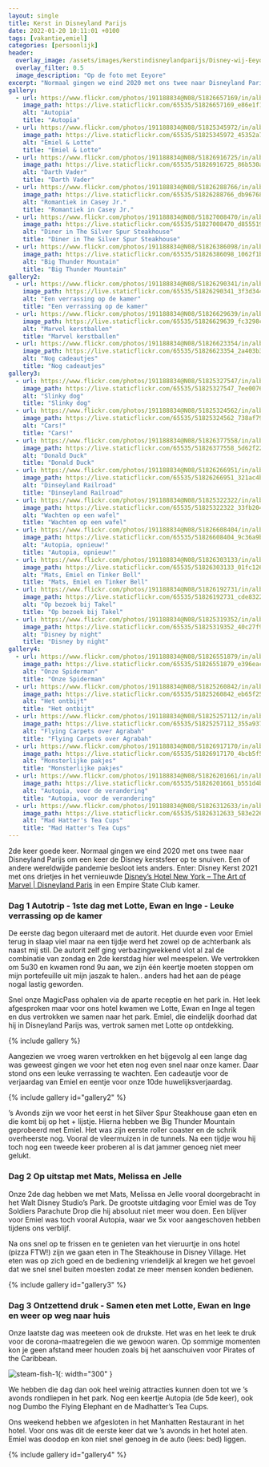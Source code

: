 ```yaml
---
layout: single
title: Kerst in Disneyland Parijs
date: 2022-01-20 10:11:01 +0100
tags: [vakantie,emiel]
categories: [persoonlijk]
header:
  overlay_image: /assets/images/kerstindisneylandparijs/Disney-wij-Eeyore.jpg
  overlay_filter: 0.5
  image_description: "Op de foto met Eeyore"
excerpt: "Normaal gingen we eind 2020 met ons twee naar Disneyland Parijs om een keer de Disney kerstsfeer op te snuiven. Een of andere wereldwijde pandemie besloot iets anders."
gallery:
  - url: https://www.flickr.com/photos/191188834@N08/51826657169/in/album-72177720296041034/
    image_path: https://live.staticflickr.com/65535/51826657169_e86e1f1201_q.jpg
    alt: "Autopia"
    title: "Autopia"
  - url: https://www.flickr.com/photos/191188834@N08/51825345972/in/album-72177720296041034/
    image_path: https://live.staticflickr.com/65535/51825345972_45352a73ff_q.jpg
    alt: "Emiel & Lotte"
    title: "Emiel & Lotte"
  - url: https://www.flickr.com/photos/191188834@N08/51826916725/in/album-72177720296041034/
    image_path: https://live.staticflickr.com/65535/51826916725_86b530af73_q.jpg
    alt: "Darth Vader"
    title: "Darth Vader"
  - url: https://www.flickr.com/photos/191188834@N08/51826288766/in/album-72177720296041034/
    image_path: https://live.staticflickr.com/65535/51826288766_db967681f2_q.jpg
    alt: "Romantiek in Casey Jr."
    title: "Romantiek in Casey Jr."
  - url: https://www.flickr.com/photos/191188834@N08/51827008470/in/album-72177720296041034/
    image_path: https://live.staticflickr.com/65535/51827008470_d855519788_q.jpg
    alt: "Diner in The Silver Spur Steakhouse"
    title: "Diner in The Silver Spur Steakhouse"
  - url: https://www.flickr.com/photos/191188834@N08/51826386098/in/album-72177720296041034/
    image_path: https://live.staticflickr.com/65535/51826386098_1062f1b9c2_q.jpg
    alt: "Big Thunder Mountain"
    title: "Big Thunder Mountain"
gallery2:
  - url: https://www.flickr.com/photos/191188834@N08/51826290341/in/album-72177720296041034/
    image_path: https://live.staticflickr.com/65535/51826290341_3f3d344a3a_q.jpg
    alt: "Een verrassing op de kamer"
    title: "Een verrassing op de kamer"
  - url: https://www.flickr.com/photos/191188834@N08/51826629639/in/album-72177720296041034/
    image_path: https://live.staticflickr.com/65535/51826629639_fc3298ce29_q.jpg
    alt: "Marvel kerstballen"
    title: "Marvel kerstballen"
  - url: https://www.flickr.com/photos/191188834@N08/51826623354/in/album-72177720296041034/
    image_path: https://live.staticflickr.com/65535/51826623354_2a403b3081_q.jpg
    alt: "Nog cadeautjes"
    title: "Nog cadeautjes"
gallery3:
  - url: https://www.flickr.com/photos/191188834@N08/51825327547/in/album-72177720296041034/
    image_path: https://live.staticflickr.com/65535/51825327547_7ee007631b_q.jpg
    alt: "Slinky dog"
    title: "Slinky dog"
  - url: https://www.flickr.com/photos/191188834@N08/51825324562/in/album-72177720296041034/
    image_path: https://live.staticflickr.com/65535/51825324562_738af79b71_q.jpg
    alt: "Cars!"
    title: "Cars!"
  - url: https://www.flickr.com/photos/191188834@N08/51826377558/in/album-72177720296041034/
    image_path: https://live.staticflickr.com/65535/51826377558_5d62f22a3c_q.jpg
    alt: "Donald Duck"
    title: "Donald Duck"
  - url: https://www.flickr.com/photos/191188834@N08/51826266951/in/album-72177720296041034/
    image_path: https://live.staticflickr.com/65535/51826266951_321ac4b957_q.jpg
    alt: "Dinseyland Railroad"
    title: "Dinseyland Railroad"
  - url: https://www.flickr.com/photos/191188834@N08/51825322322/in/album-72177720296041034/
    image_path: https://live.staticflickr.com/65535/51825322322_33fb2044c4_q.jpg
    alt: "Wachten op een wafel"
    title: "Wachten op een wafel"
  - url: https://www.flickr.com/photos/191188834@N08/51826608404/in/album-72177720296041034/
    image_path: https://live.staticflickr.com/65535/51826608404_9c36a9b534_q.jpg
    alt: "Autopia, opnieuw!"
    title: "Autopia, opnieuw!"
  - url: https://www.flickr.com/photos/191188834@N08/51826303133/in/album-72177720296041034/
    image_path: https://live.staticflickr.com/65535/51826303133_01fc1260e0_q.jpg
    alt: "Mats, Emiel en Tinker Bell"
    title: "Mats, Emiel en Tinker Bell"
  - url: https://www.flickr.com/photos/191188834@N08/51826192731/in/album-72177720296041034/
    image_path: https://live.staticflickr.com/65535/51826192731_cde8322408_q.jpg
    alt: "Op bezoek bij Takel"
    title: "Op bezoek bij Takel"
  - url: https://www.flickr.com/photos/191188834@N08/51825319352/in/album-72177720296041034/
    image_path: https://live.staticflickr.com/65535/51825319352_40c27f945c_q.jpg
    alt: "Disney by night"
    title: "Disney by night"
gallery4:
  - url: https://www.flickr.com/photos/191188834@N08/51826551879/in/album-72177720296041034/
    image_path: https://live.staticflickr.com/65535/51826551879_e396eacc3d_q.jpg
    alt: "Onze Spiderman"
    title: "Onze Spiderman"
  - url: https://www.flickr.com/photos/191188834@N08/51825260842/in/album-72177720296041034/
    image_path: https://live.staticflickr.com/65535/51825260842_eb65f2538d_q.jpg
    alt: "Het ontbijt"
    title: "Het ontbijt"
  - url: https://www.flickr.com/photos/191188834@N08/51825257112/in/album-72177720296041034/
    image_path: https://live.staticflickr.com/65535/51825257112_355a9370a0_q.jpg
    alt: "Flying Carpets over Agrabah"
    title: "Flying Carpets over Agrabah"
  - url: https://www.flickr.com/photos/191188834@N08/51826917170/in/album-72177720296041034/
    image_path: https://live.staticflickr.com/65535/51826917170_4bcb5f55b7_q.jpg
    alt: "Monsterlijke pakjes"
    title: "Monsterlijke pakjes"
  - url: https://www.flickr.com/photos/191188834@N08/51826201661/in/album-72177720296041034/
    image_path: https://live.staticflickr.com/65535/51826201661_b551d4bdf9_q.jpg
    alt: "Autopia, voor de verandering"
    title: "Autopia, voor de verandering"
  - url: https://www.flickr.com/photos/191188834@N08/51826312633/in/album-72177720296041034/
    image_path: https://live.staticflickr.com/65535/51826312633_583e2265b1_q.jpg
    alt: "Mad Hatter's Tea Cups"
    title: "Mad Hatter's Tea Cups"
---
```

2de keer goede keer.
Normaal gingen we eind 2020 met ons twee naar Disneyland Parijs om een keer de Disney kerstsfeer op te snuiven. Een of andere wereldwijde pandemie besloot iets anders.
Enter: Disney Kerst 2021 met ons drietjes in het vernieuwde [Disney’s Hotel New York – The Art of Marvel | Disneyland Paris](https://www.disneylandparis.com/nl-be/hotels/disneys-hotel-new-york/) in een Empire State Club kamer.

### Dag 1 Autotrip - 1ste dag met Lotte, Ewan en Inge - Leuke verrassing op de kamer

De eerste dag begon uiteraard met de autorit. Het duurde even voor Emiel terug in slaap viel maar na een tijdje werd het zowel op de achterbank als naast mij stil. De autorit zelf ging verbazingwekkend vlot al zal de combinatie van zondag en 2de kerstdag hier wel meespelen.
We vertrokken om 5u30 en kwamen rond 9u aan, we zijn één keertje moeten stoppen om mijn portefeuille uit mijn jaszak te halen.. anders had het aan de péage nogal lastig geworden.

Snel onze MagicPass ophalen via de aparte receptie en het park in. Het leek afgesproken maar voor ons hotel kwamen we Lotte, Ewan en Inge al tegen en dus vertrokken we samen naar het park. Emiel, die eindelijk doorhad dat hij in Disneyland Parijs was, vertrok samen met Lotte op ontdekking.

{% include gallery %}

Aangezien we vroeg waren vertrokken en het bijgevolg al een lange dag was geweest gingen we voor het eten nog even snel naar onze kamer. Daar stond ons een leuke verrassing te wachten. Een cadeautje voor de verjaardag van Emiel en eentje voor onze 10de huwelijksverjaardag.

{% include gallery id="gallery2" %}

’s Avonds zijn we voor het eerst in het Silver Spur Steakhouse gaan eten en die komt bij op het + lijstje. Hierna hebben we Big Thunder Mountain geprobeerd met Emiel. Het was zijn eerste roller coaster en de schrik overheerste nog. Vooral de vleermuizen in de tunnels. Na een tijdje wou hij toch nog een tweede keer proberen al is dat jammer genoeg niet meer gelukt. 

### Dag 2 Op uitstap met Mats, Melissa en Jelle

Onze 2de dag hebben we met Mats, Melissa en Jelle vooral doorgebracht in het Walt Disney Studio’s Park. De grootste uitdaging voor Emiel was de Toy Soldiers Parachute Drop die hij absoluut niet meer wou doen.
Een blijver voor Emiel was toch vooral Autopia, waar we 5x voor aangeschoven hebben tijdens ons verblijf.

Na ons snel op te frissen en te genieten van het vieruurtje in ons hotel (pizza FTW!) zijn we gaan eten in The Steakhouse in Disney Village. Het eten was op zich goed en de bediening vriendelijk al kregen we het gevoel dat we snel snel buiten moesten zodat ze meer mensen konden bedienen.

{% include gallery id="gallery3" %}

### Dag 3 Ontzettend druk - Samen eten met Lotte, Ewan en Inge en weer op weg naar huis

Onze laatste dag was meeteen ook de drukste. Het was en het leek te druk voor de corona-maatregelen die we gewoon waren. Op sommige momenten kon je geen afstand meer houden zoals bij het aanschuiven voor Pirates of the Caribbean.

![steam-fish-1](https://live.staticflickr.com/65535/51827218590_d75d7b189e_w.jpg){: width="300" }


We hebben die dag dan ook heel weinig attracties kunnen doen tot we ’s avonds rondliepen in het park. Nog een keertje Autopia (de 5de keer), ook nog Dumbo the Flying Elephant en de Madhatter’s  Tea Cups.

Ons weekend hebben we afgesloten in het Manhatten Restaurant in het hotel. Voor ons was dit de eerste keer dat we ’s avonds in het hotel aten. Emiel was doodop en kon niet snel genoeg in de auto (lees: bed) liggen. 

{% include gallery id="gallery4" %}
